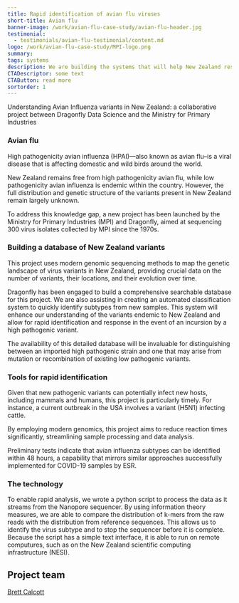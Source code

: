 ```yaml
---
title: Rapid identification of avian flu viruses
short-title: Avian flu
banner-image: /work/avian-flu-case-study/avian-flu-header.jpg
testimonial:
  - testimonials/avian-flu-testimonial/content.md
logo: /work/avian-flu-case-study/MPI-logo.png
summary: 
tags: systems
description: We are building the systems that will help New Zealand respond rapidly to an avian flu outbreak. 
CTADescriptor: some text
CTAButton: read more
sortorder: 1
---
```


Understanding Avian Influenza variants in New Zealand: a collaborative project between 
Dragonfly Data Science and the Ministry for Primary Industries

<!--more-->

### Avian flu

High pathogenicity avian influenza (HPAI)—also known as avian flu–is a
viral disease that is affecting domestic and wild birds around the world. 

New Zealand remains free from high pathogenicity avian flu, while low
pathogenicity avian influenza is endemic within the country. However, the full
distribution and genetic structure of the variants present in New Zealand
remain largely unknown.

To address this knowledge gap, a new project has been launched by the Ministry
for Primary Industries (MPI) and Dragonfly, aimed at sequencing 300 virus
isolates collected by MPI since the 1970s. 

### Building a database of New Zealand variants

This project uses modern genomic sequencing methods to map the genetic
landscape of virus variants in New Zealand, providing crucial data on the
number of variants, their locations, and their evolution over time.

Dragonfly has been engaged to build a comprehensive searchable database for
this project. We are also assisting in creating an automated classification
system to quickly identify subtypes from new samples. This system will enhance
our understanding of the variants endemic to New Zealand and allow for rapid
identification and response in the event of an incursion by a high pathogenic
variant.

The availability of this detailed database will be invaluable for
distinguishing between an imported high pathogenic strain and one that may
arise from mutation or recombination of existing low pathogenic variants. 


### Tools for rapid identification

Given that new pathogenic variants can potentially infect new hosts, including
mammals and humans, this project is particularly timely. For instance, a
current outbreak in the USA involves a variant (H5N1) infecting cattle.

By employing modern genomics, this project aims to reduce reaction times
significantly, streamlining sample processing and data analysis. 

Preliminary tests indicate that avian influenza subtypes can be identified
within 48 hours, a capability that mirrors similar approaches successfully
implemented for COVID-19 samples by ESR.

### The technology

To enable rapid analysis, 
we wrote a python script to process the data as it streams from the Nanopore sequencer. 
By using information theory measures, we are able to compare the
distribution of k-mers from the raw reads with the distribution from
reference sequences. This allows us to identify the 
virus subtype and to stop the sequencer before it is complete.
 Because the script has a simple text interface, it is
able to run on remote computures, such as on the New Zealand scientific
computing infrastructure (NESI).

## Project team

[Brett Calcott](/people/calcott-brett.html)
